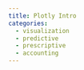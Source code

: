 ```yaml
---
title: Plotly Intro
categories:
  - visualization
  - predictive
  - prescriptive
  - accounting
---
```



